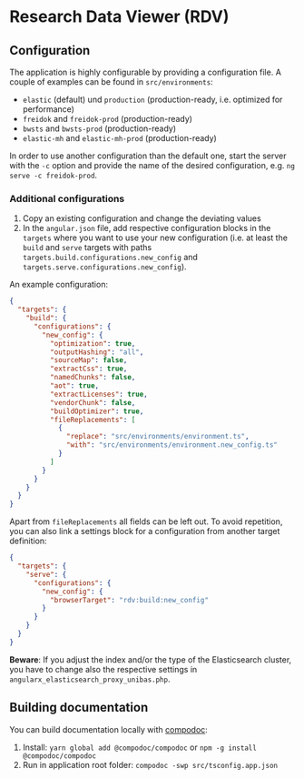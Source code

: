 # Research Data Viewer (RDV)

## Configuration

The application is highly configurable by providing a configuration file. A couple of examples
can be found in `src/environments`:

* `elastic` (default) und `production` (production-ready, i.e. optimized for performance)
* `freidok` and `freidok-prod` (production-ready)
* `bwsts` and `bwsts-prod` (production-ready)
* `elastic-mh` and `elastic-mh-prod` (production-ready)

In order to use another configuration than the default one, start the server with the `-c` option and 
provide the name of the desired configuration, e.g. `ng serve -c freidok-prod`.

### Additional configurations

1. Copy an existing configuration and change the deviating values
2. In the `angular.json` file, add respective configuration blocks in the `targets` where you want to use
your new configuration (i.e. at least the `build` and `serve` targets with paths 
`targets.build.configurations.new_config` and `targets.serve.configurations.new_config`).

An example configuration:

```json
{
  "targets": {
    "build": {
      "configurations": {
        "new_config": {
          "optimization": true,
          "outputHashing": "all",
          "sourceMap": false,
          "extractCss": true,
          "namedChunks": false,
          "aot": true,
          "extractLicenses": true,
          "vendorChunk": false,
          "buildOptimizer": true,
          "fileReplacements": [
            {
              "replace": "src/environments/environment.ts",
              "with": "src/environments/environment.new_config.ts"
            }
          ]
        }
      }
    } 
  }
}
```

Apart from `fileReplacements` all fields can be left out. To avoid repetition, you can also link
a settings block for a configuration from another target definition:

```json
{
  "targets": {
    "serve": {
      "configurations": {
        "new_config": {
          "browserTarget": "rdv:build:new_config"
        }
      }
    }
  }
}
```

__Beware__: If you adjust the index and/or the type of the Elasticsearch cluster, you have to change also the respective settings in `angularx_elasticsearch_proxy_unibas.php`.


## Building documentation

You can build documentation locally with [compodoc](https://compodoc.github.io/compodoc/):

1. Install: `yarn global add @compodoc/compodoc` or `npm -g install @compodoc/compodoc`
2. Run in application root folder: `compodoc -swp src/tsconfig.app.json`
